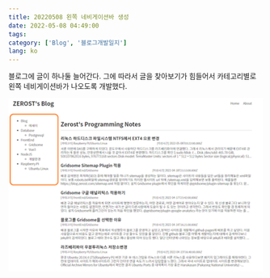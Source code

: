 ```yaml
---
title: 20220508 왼쪽 네비게이션바 생성
date: 2022-05-08 04:49:00
tags:
category: ['Blog', '블로그개발일지']
lang: ko
---
```

블로그에 글이 하나둘 늘어간다. 그에 따라서 글을 찾아보기가 힘들어서 카테고리별로 왼쪽 네비게이션바가 나오도록 개발했다.

![블로그 왼쪽 메뉴 생성](/img/ko/2022/20220508001.png)

